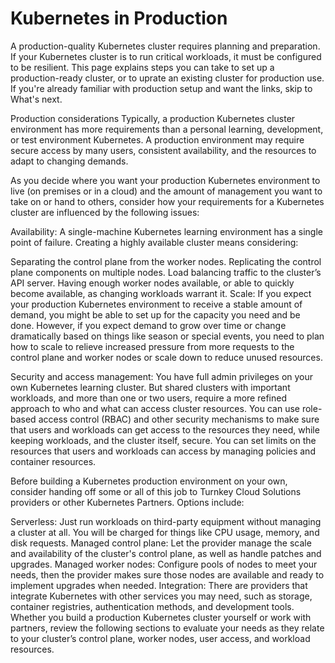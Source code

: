 # Kubernetes in Production
A production-quality Kubernetes cluster requires planning and preparation. If your Kubernetes cluster is to run critical workloads, it must be configured to be resilient. This page explains steps you can take to set up a production-ready cluster, or to uprate an existing cluster for production use. If you're already familiar with production setup and want the links, skip to What's next.

Production considerations
Typically, a production Kubernetes cluster environment has more requirements than a personal learning, development, or test environment Kubernetes. A production environment may require secure access by many users, consistent availability, and the resources to adapt to changing demands.

As you decide where you want your production Kubernetes environment to live (on premises or in a cloud) and the amount of management you want to take on or hand to others, consider how your requirements for a Kubernetes cluster are influenced by the following issues:

Availability: A single-machine Kubernetes learning environment has a single point of failure. Creating a highly available cluster means considering:

Separating the control plane from the worker nodes.
Replicating the control plane components on multiple nodes.
Load balancing traffic to the cluster’s API server.
Having enough worker nodes available, or able to quickly become available, as changing workloads warrant it.
Scale: If you expect your production Kubernetes environment to receive a stable amount of demand, you might be able to set up for the capacity you need and be done. However, if you expect demand to grow over time or change dramatically based on things like season or special events, you need to plan how to scale to relieve increased pressure from more requests to the control plane and worker nodes or scale down to reduce unused resources.

Security and access management: You have full admin privileges on your own Kubernetes learning cluster. But shared clusters with important workloads, and more than one or two users, require a more refined approach to who and what can access cluster resources. You can use role-based access control (RBAC) and other security mechanisms to make sure that users and workloads can get access to the resources they need, while keeping workloads, and the cluster itself, secure. You can set limits on the resources that users and workloads can access by managing policies and container resources.

Before building a Kubernetes production environment on your own, consider handing off some or all of this job to Turnkey Cloud Solutions providers or other Kubernetes Partners. Options include:

Serverless: Just run workloads on third-party equipment without managing a cluster at all. You will be charged for things like CPU usage, memory, and disk requests.
Managed control plane: Let the provider manage the scale and availability of the cluster's control plane, as well as handle patches and upgrades.
Managed worker nodes: Configure pools of nodes to meet your needs, then the provider makes sure those nodes are available and ready to implement upgrades when needed.
Integration: There are providers that integrate Kubernetes with other services you may need, such as storage, container registries, authentication methods, and development tools.
Whether you build a production Kubernetes cluster yourself or work with partners, review the following sections to evaluate your needs as they relate to your cluster’s control plane, worker nodes, user access, and workload resources.

